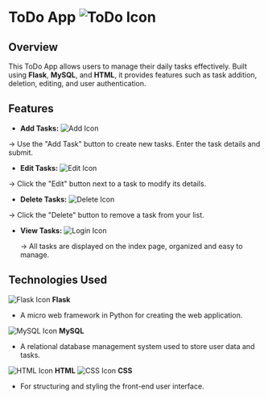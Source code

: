 # ToDo App ![ToDo Icon](https://img.icons8.com/ios-filled/50/000000/todo-list.png)

## Overview
This ToDo App allows users to manage their daily tasks effectively. Built using **Flask**, **MySQL**, and **HTML**, it provides features such as task addition, deletion, editing, and user authentication.

## Features

- **Add Tasks:** ![Add Icon](https://img.icons8.com/ios-filled/25/000000/add--v1.png)

 -> Use the "Add Task" button to create new tasks. Enter the task details and submit.
- **Edit Tasks:** ![Edit Icon](https://img.icons8.com/ios-filled/25/000000/edit.png)
 
 -> Click the "Edit" button next to a task to modify its details.
- **Delete Tasks:** ![Delete Icon](https://img.icons8.com/ios-filled/25/000000/delete.png)
 
 -> Click the "Delete" button to remove a task from your list. 
- **View Tasks:** ![Login Icon](https://img.icons8.com/ios-filled/25/000000/login-rounded-right.png)
 
  -> All tasks are displayed on the index page, organized and easy to manage.


## Technologies Used

![Flask Icon](https://img.icons8.com/ios-filled/50/000000/flask.png)  **Flask**

 - A micro web framework in Python for creating the web application.

![MySQL Icon](https://img.icons8.com/ios-filled/50/000000/mysql-logo.png)  **MySQL**
 - A relational database management system used to store user data and tasks.

![HTML Icon](https://img.icons8.com/color/50/000000/html-5.png) **HTML**
![CSS Icon](https://img.icons8.com/color/50/000000/css3.png)  **CSS**
 - For structuring and styling the front-end user interface.



